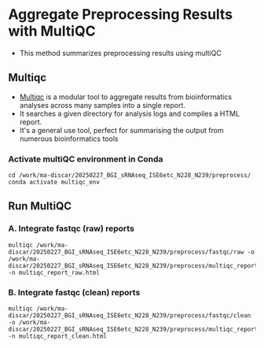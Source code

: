 # Aggregate Preprocessing Results with MultiQC
- This method summarizes preprocessing results using multiQC
## Multiqc
- [Multiqc](https://multiqc.info/) is a modular tool to aggregate results from bioinformatics analyses across many samples into a single report.
- It searches a given directory for analysis logs and compiles a HTML report.
- It's a general use tool, perfect for summarising the output from numerous bioinformatics tools

### Activate multiQC environment in Conda
```shell
cd /work/ma-discar/20250227_BGI_sRNAseq_ISE6etc_N228_N239/preprocess/
conda activate multiqc_env
```

## Run MultiQC

### A. Integrate fastqc (raw) reports
```shell
multiqc /work/ma-discar/20250227_BGI_sRNAseq_ISE6etc_N228_N239/preprocess/fastqc/raw -o /work/ma-discar/20250227_BGI_sRNAseq_ISE6etc_N228_N239/preprocess/multiqc_report_raw -n multiqc_report_raw.html
```
### B. Integrate fastqc (clean) reports
```shell
multiqc /work/ma-discar/20250227_BGI_sRNAseq_ISE6etc_N228_N239/preprocess/fastqc/clean -o /work/ma-discar/20250227_BGI_sRNAseq_ISE6etc_N228_N239/preprocess/multiqc_report_clean -n multiqc_report_clean.html
```
